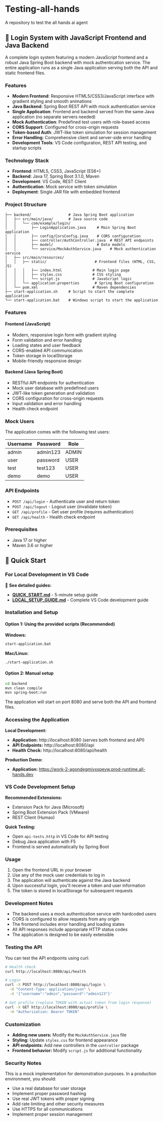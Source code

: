 # Testing-all-hands
A repository to test the all hands ai agent

## 🚀 Login System with JavaScript Frontend and Java Backend

A complete login system featuring a modern JavaScript frontend and a robust Java Spring Boot backend with mock authentication service. The entire application runs as a single Java application serving both the API and static frontend files.

### Features

- **Modern Frontend**: Responsive HTML5/CSS3/JavaScript interface with gradient styling and smooth animations
- **Java Backend**: Spring Boot REST API with mock authentication service
- **Single Application**: Frontend and backend served from the same Java application (no separate servers needed)
- **Mock Authentication**: Predefined test users with role-based access
- **CORS Support**: Configured for cross-origin requests
- **Token-based Auth**: JWT-like token simulation for session management
- **Error Handling**: Comprehensive client and server-side error handling
- **Development Tools**: VS Code configuration, REST API testing, and startup scripts

### Technology Stack

- **Frontend**: HTML5, CSS3, JavaScript (ES6+)
- **Backend**: Java 17, Spring Boot 3.1.0, Maven
- **Development**: VS Code, REST Client
- **Authentication**: Mock service with token simulation
- **Deployment**: Single JAR file with embedded frontend

### Project Structure

```
├── backend/                 # Java Spring Boot application
│   ├── src/main/java/       # Java source code
│   │   └── com/example/login/
│   │       ├── LoginApplication.java     # Main Spring Boot application
│   │       ├── config/CorsConfig.java    # CORS configuration
│   │       ├── controller/AuthController.java  # REST API endpoints
│   │       ├── model/                    # Data models
│   │       └── service/MockAuthService.java    # Mock authentication service
│   ├── src/main/resources/
│   │   ├── static/                      # Frontend files (HTML, CSS, JS)
│   │   │   ├── index.html              # Main login page
│   │   │   ├── styles.css              # CSS styling
│   │   │   └── script.js               # JavaScript logic
│   │   └── application.properties       # Spring Boot configuration
│   └── pom.xml                         # Maven dependencies
├── start-application.sh     # Script to start the complete application
└── start-application.bat    # Windows script to start the application
```

### Features

#### Frontend (JavaScript)
- Modern, responsive login form with gradient styling
- Form validation and error handling
- Loading states and user feedback
- CORS-enabled API communication
- Token storage in localStorage
- Mobile-friendly responsive design

#### Backend (Java Spring Boot)
- RESTful API endpoints for authentication
- Mock user database with predefined users
- JWT-like token generation and validation
- CORS configuration for cross-origin requests
- Input validation and error handling
- Health check endpoint

### Mock Users

The application comes with the following test users:

| Username | Password | Role  |
|----------|----------|-------|
| admin    | admin123 | ADMIN |
| user     | password | USER  |
| test     | test123  | USER  |
| demo     | demo     | USER  |

### API Endpoints

- `POST /api/login` - Authenticate user and return token
- `POST /api/logout` - Logout user (invalidate token)
- `GET /api/profile` - Get user profile (requires authentication)
- `GET /api/health` - Health check endpoint

### Prerequisites

- Java 17 or higher
- Maven 3.6 or higher

## 🚀 Quick Start

### For Local Development in VS Code

📖 **See detailed guides:**
- **[QUICK_START.md](QUICK_START.md)** - 5-minute setup guide
- **[LOCAL_SETUP_GUIDE.md](LOCAL_SETUP_GUIDE.md)** - Complete VS Code development guide

### Installation and Setup

#### Option 1: Using the provided scripts (Recommended)

**Windows:**
```bash
start-application.bat
```

**Mac/Linux:**
```bash
./start-application.sh
```

#### Option 2: Manual setup

```bash
cd backend
mvn clean compile
mvn spring-boot:run
```

The application will start on port 8080 and serve both the API and frontend files.

### Accessing the Application

**Local Development:**
- **Application:** http://localhost:8080 (serves both frontend and API)
- **API Endpoints:** http://localhost:8080/api
- **Health Check:** http://localhost:8080/api/health

**Production Demo:**
- **Application:** https://work-2-agondegmivxspeyw.prod-runtime.all-hands.dev

### VS Code Development Setup

**Recommended Extensions:**
- Extension Pack for Java (Microsoft)
- Spring Boot Extension Pack (VMware)
- REST Client (Humao)

**Quick Testing:**
- Open `api-tests.http` in VS Code for API testing
- Debug Java application with F5
- Frontend is served automatically by Spring Boot

### Usage

1. Open the frontend URL in your browser
2. Use any of the mock user credentials to log in
3. The application will authenticate against the Java backend
4. Upon successful login, you'll receive a token and user information
5. The token is stored in localStorage for subsequent requests

### Development Notes

- The backend uses a mock authentication service with hardcoded users
- CORS is configured to allow requests from any origin
- The frontend includes error handling and loading states
- All API responses include appropriate HTTP status codes
- The application is designed to be easily extensible

### Testing the API

You can test the API endpoints using curl:

```bash
# Health check
curl http://localhost:8080/api/health

# Login
curl -X POST http://localhost:8080/api/login \
  -H "Content-Type: application/json" \
  -d '{"username":"admin","password":"admin123"}'

# Get profile (replace TOKEN with actual token from login response)
curl -X GET http://localhost:8080/api/profile \
  -H "Authorization: Bearer TOKEN"
```

### Customization

- **Adding new users:** Modify the `MockAuthService.java` file
- **Styling:** Update `styles.css` for frontend appearance
- **API endpoints:** Add new controllers in the `controller` package
- **Frontend behavior:** Modify `script.js` for additional functionality

### Security Notes

This is a mock implementation for demonstration purposes. In a production environment, you should:
- Use a real database for user storage
- Implement proper password hashing
- Use real JWT tokens with proper signing
- Add rate limiting and other security measures
- Use HTTPS for all communications
- Implement proper session management
